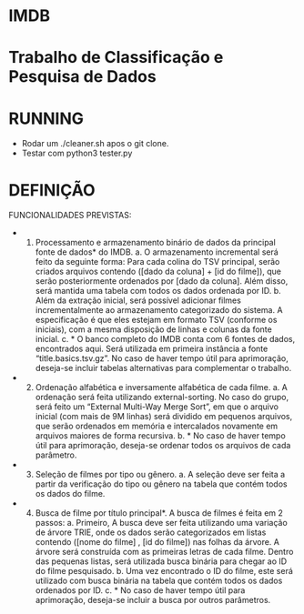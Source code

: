 # IMDB

# Trabalho de Classificação e Pesquisa de Dados

# RUNNING 
* Rodar um ./cleaner.sh apos o git clone.
* Testar com python3 tester.py

# DEFINIÇÃO

FUNCIONALIDADES PREVISTAS:
* 1. Processamento e armazenamento binário de dados da principal fonte de dados*
do IMDB.
a. O armazenamento incremental será feito da seguinte forma: Para cada
colina do TSV principal, serão criados arquivos contendo ([dado da
coluna] + [id do filme]), que serão posteriormente ordenados por [dado
da coluna]. Além disso, será mantida uma tabela com todos os dados
ordenada por ID.
b. Além da extração inicial, será possível adicionar filmes
incrementalmente ao armazenamento categorizado do sistema. A
especificação é que eles estejam em formato TSV (conforme os iniciais),
com a mesma disposição de linhas e colunas da fonte inicial.
c. * O banco completo do IMDB conta com 6 fontes de dados, encontrados
aqui. Será utilizada em primeira instância a fonte “title.basics.tsv.gz”. No
caso de haver tempo útil para aprimoração, deseja-se incluir tabelas
alternativas para complementar o trabalho.
* 2. Ordenação alfabética e inversamente alfabética de cada filme.
a. A ordenação será feita utilizando external-sorting. No caso do grupo,
será feito um “External Multi-Way Merge Sort”, em que o arquivo
inicial (com mais de 9M linhas) será dividido em pequenos arquivos, que
serão ordenados em memória e intercalados novamente em arquivos
maiores de forma recursiva.
b. * No caso de haver tempo útil para aprimoração, deseja-se ordenar todos
os arquivos de cada parâmetro.
* 3. Seleção de filmes por tipo ou gênero.
a. A seleção deve ser feita a partir da verificação do tipo ou gênero na
tabela que contém todos os dados do filme.
* 4. Busca de filme por título principal*. A busca de filmes é feita em 2 passos:
a. Primeiro, A busca deve ser feita utilizando uma variação de árvore TRIE,
onde os dados serão categorizados em listas contendo ([nome do filme] ,
[id do filme]) nas folhas da árvore. A árvore será construída com as
primeiras letras de cada filme. Dentro das pequenas listas, será utilizada
busca binária para chegar ao ID do filme pesquisado.
b. Uma vez encontrado o ID do filme, este será utilizado com busca binária
na tabela que contém todos os dados ordenados por ID.
c. * No caso de haver tempo útil para aprimoração, deseja-se incluir a
busca por outros parâmetros.
